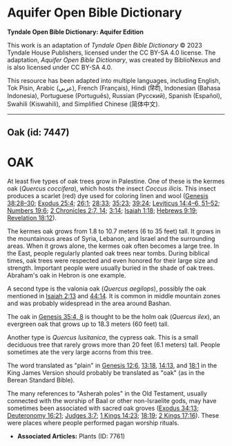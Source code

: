 # Aquifer Open Bible Dictionary

**Tyndale Open Bible Dictionary: Aquifer Edition**

This work is an adaptation of *Tyndale Open Bible Dictionary* © 2023 Tyndale House Publishers, licensed under the CC BY\-SA 4\.0 license. The adaptation, *Aquifer Open Bible Dictionary*, was created by BiblioNexus and is also licensed under CC BY\-SA 4\.0\.

This resource has been adapted into multiple languages, including English, Tok Pisin, Arabic (عربي), French (Français), Hindi (हिंदी), Indonesian (Bahasa Indonesia), Portuguese (Português), Russian (Русский), Spanish (Español), Swahili (Kiswahili), and Simplified Chinese (简体中文).



--------------------------------

## Oak (id: 7447)

OAK
===

At least five types of oak trees grow in Palestine. One of these is the kermes oak (*Quercus coccifera*), which hosts the insect *Coccus ilicis*. This insect produces a scarlet (red) dye used for coloring linen and wool ([Genesis 38:28–30](https://ref.ly/Gen38:28-Gen38:30); [Exodus 25:4](https://ref.ly/Exod25:4); [26:1](https://ref.ly/Exod26:1); [28:33](https://ref.ly/Exod28:33); [35:23](https://ref.ly/Exod35:23); [39:24](https://ref.ly/Exod39:24); [Leviticus 14:4–6, 51–52](https://ref.ly/Lev14:4-Lev14:6,Lev14:51-Lev14:52); [Numbers 19:6](https://ref.ly/Num19:6); [2 Chronicles 2:7, 14](https://ref.ly/2Chr2:7,2Chr2:14); [3:14](https://ref.ly/2Chr3:14); [Isaiah 1:18](https://ref.ly/Isa1:18); [Hebrews 9:19](https://ref.ly/Heb9:19); [Revelation 18:12](https://ref.ly/Rev18:12)).

The kermes oak grows from 1\.8 to 10\.7 meters (6 to 35 feet) tall. It grows in the mountainous areas of Syria, Lebanon, and Israel and the surrounding areas. When it grows alone, the kermes oak often becomes a large tree. In the East, people regularly planted oak trees near tombs. During biblical times, oak trees were respected and even honored for their large size and strength. Important people were usually buried in the shade of oak trees. Abraham's oak in Hebron is one example.

A second type is the valonia oak (*Quercus aegilops*), possibly the oak mentioned in [Isaiah 2:13](https://ref.ly/Isa2:13) and [44:14](https://ref.ly/Isa44:14). It is common in middle mountain zones and was probably widespread in the area around Bashan.

The oak in [Genesis 35:4, 8](https://ref.ly/Gen35:4,Gen35:8) is thought to be the holm oak (*Quercus ilex*), an evergreen oak that grows up to 18\.3 meters (60 feet) tall.

Another type is *Quercus lusitanica*, the cypress oak. This is a small deciduous tree that rarely grows more than 20 feet (6\.1 meters) tall. People sometimes ate the very large acorns from this tree.

The word translated as "plain" in [Genesis 12:6](https://ref.ly/Gen12:6), [13:18](https://ref.ly/Gen13:18), [14:13](https://ref.ly/Gen14:13), and [18:1](https://ref.ly/Gen18:1) in the King James Version should probably be translated as "oak" (as in the Berean Standard Bible).

The many references to "Asherah poles" in the Old Testament, usually connected with the worship of Baal or other non\-Israelite gods, may have sometimes been associated with sacred oak groves ([Exodus 34:13](https://ref.ly/Exod34:13); [Deuteronomy 16:21](https://ref.ly/Deut16:21); [Judges 3:7](https://ref.ly/Judg3:7); [1 Kings 14:23](https://ref.ly/1Kgs14:23); [18:19](https://ref.ly/1Kgs18:19); [2 Kings 17:16](https://ref.ly/2Kgs17:16)). These were places where people performed pagan worship rituals.

* **Associated Articles:** Plants (ID: 7761)

